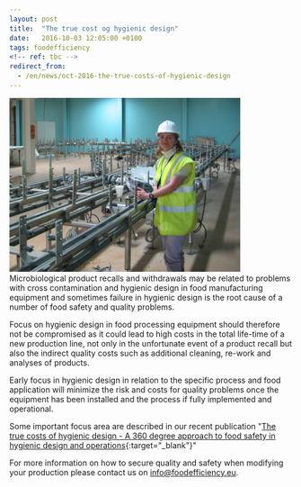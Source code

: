 ```yaml
---
layout: post
title:  "The true cost og hygienic design"
date:   2016-10-03 12:05:00 +0100
tags: foodefficiency
<!-- ref: tbc -->
redirect_from:
  - /en/news/oct-2016-the-true-costs-of-hygienic-design
---
```


![00 Andre Driftsopgaver][1]
Microbiological product recalls and withdrawals may be related to problems with cross contamination and hygienic design in food manufacturing equipment and sometimes failure in hygienic design is the root cause of a number of food safety and quality problems.

Focus on hygienic design in food processing equipment should therefore not be compromised as it could lead to high costs in the total life-time of a new production line, not only in the unfortunate event of a product recall but also the indirect quality costs such as additional cleaning, re-work and analyses of products.

Early focus in hygienic design in relation to the specific process and food application will minimize the risk and costs for quality problems once the equipment has been installed and the process if fully implemented and operational.

Some important focus area are described in our recent publication "[The true costs of hygienic design - A 360 degree approach to food safety in hygienic design and operations][2]{:target="_blank"}"

For more information on how to secure quality and safety when modifying your production please contact us on info@foodefficiency.eu.

[1]: /assets/images/00%20andre%20driftsopgaver.png#pull-right#w255 "00 Andre Driftsopgaver"
[2]: /assets/publications/2016_FE_The%20costs%20of%20hygenic%20design_FoodEfficiency_Oct%202016.pdf "The Costs Of Hygenic Design Food Efficiency Oct 2016"
